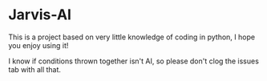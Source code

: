 # Jarvis-AI

This is a project based on very little knowledge of coding in python, I hope you enjoy using it!


I know if conditions thrown together isn't AI, so please don't clog the issues tab with all that.
